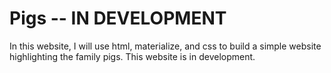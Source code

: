 # Pigs -- IN DEVELOPMENT

In this website, I will use html, materialize, and css to build a simple website highlighting the family pigs.  This website is in development.  
